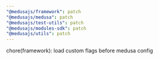 ```yaml
---
"@medusajs/framework": patch
"@medusajs/medusa": patch
"@medusajs/test-utils": patch
"@medusajs/modules-sdk": patch
"@medusajs/utils": patch
---
```


chore(framework): load custom flags before medusa config
